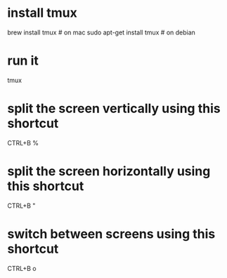 # install tmux
brew install tmux          # on mac
sudo apt-get install tmux  # on debian

# run it
tmux

# split the screen vertically using this shortcut
CTRL+B %

# split the screen horizontally using this shortcut
CTRL+B "

# switch between screens using this shortcut
CTRL+B o